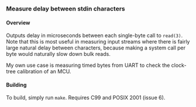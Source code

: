 ### Measure delay between stdin characters

#### Overview

Outputs delay in microseconds between each single-byte call to `read(3)`.  Note
that this is most useful in measuring input streams where there is fairly large
natural delay between characters, because making a system call per byte would
naturally slow down bulk reads.

My own use case is measuring timed bytes from UART to check the clock-tree
calibration of an MCU.

#### Building

To build, simply run `make`. Requires C99 and POSIX 2001 (issue 6).
